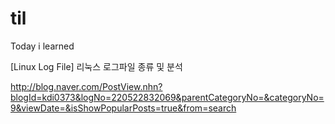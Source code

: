 # til
Today i learned



	
[Linux Log File] 리눅스 로그파일 종류 및 분석

http://blog.naver.com/PostView.nhn?blogId=kdi0373&logNo=220522832069&parentCategoryNo=&categoryNo=9&viewDate=&isShowPopularPosts=true&from=search
